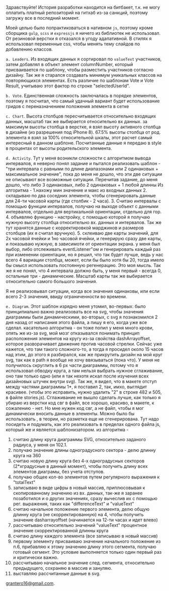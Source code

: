 Здравствуйте!
История разработки находится на битбакет, т.к. не могу оплатить платный репозиторий на гитхаб из-за санкций, поэтому
загружу все в последний момент. 

Моей целью было попрактиковаться в нативном `js`, поэтому кроме сборщика `gulp`, `scss` и `expressjs` я ничего 
из библиотек не использовал. От резиновой верстки я отказался в угоду адапативной. 
В стилях я использовал переменные css, чтобы менять тему слайдов по добавлению классов. 

`a. Leaders`. Из входящих данных я сортировал по `valueText` участников, затем добавлял в объект элемент columnNumber, который присваивается по шаблону, чтобы
разместить участников согласно дизайну. Так же я старался создавать минимум уникальных классов на повторяющихся элементах. Есть различие по шаблонам Vote и Vote Result, учитываю этот фактор по строке "selectedUserId".

`b. Vote`. Единственная сложность заключалась в порядке элементов, поэтому я посчитал, что самый удачный вариант будет использование гридов с переназначением
положения элемента в сетке 

`c. Chart`. Высота столбцов пересчитывается относительно входящих данных, масштаб так же выбирается относительно вх данных. за максимум высоты столбца в верстке, я взял высоту активного столбца в дизайне 
(из разрешения под iPhone 8). 67.5% высоты столбца от род. элемента я взял за 100% относительной шкалы, этот расчет самый интересный 
в данном шаблоне. Посчитанные данные я передаю в style в процентах от высоты родительского элемента.

`d. Activity`. Тут у меня возникли сложности с алгоритмом вывода интервалов, я неверно понял задание и пытался реализовать шаблон - "три интервала с равными по длине диапазонами или
2 одинаковых + максимальное значение", пока до меня не дошло, что эти две ситуации не описывают все возможные ситуации. Перечитав задание, до меня дошло, что либо
3 одинаковых, либо 2 одинаковых + 1 любой длинны
Из алгоритма - 
1.нахожу мин значение и макс из входных данных
2. складываю по два соседних элемента, чтобы сгенерировать данные для 24-ти часовой карты (где столбик - 2 часа). 
3. Считаю интервалы с помощью функции интервалов, получаю на выходе объект с данными интервалов, отдельно для вертикальной ориентации, отдельно для гор.
4. объявляю функцию - настройку, с помощью которой я получаю нужную высоту столбца относительно вх. данных и интервалов. Так же тут хранятся данные с 
корректировкой марджинов и размеров столбцов (их я считал вручную). 
5. склеиваю две карты значений, для 2х часовой ячейки и 1но часовой ячейки, и генерирую сразу две карты, и показываю нужную, в зависимоти от ориентации экрана. 
у меня был выбор, либо отслеживать eventListener"ом и генерировать каждый раз при изменении ориентации, но я решил, что так будет лучше, ведь у нас всего 4 вариации столбца, 
может, если бы было хотя бы 20, тогда имело бы смысл использовать постоянную регенерацию. Это моя мысль. 
Так же я не понял, что 4 интервала должно быть, у меня первый - всегда 0, остальные три - динамические. 
Масштаб карты так же выбирается относительно самого большого значения. 

Я не реализовывал ситуации, когда все значения одинаковы, или если всего 2-3 значения, ввиду ограниченности во времени.

`e. Diagram`. Этот шаблон изрядно меня утомил, во-первых: было принципиально важно реализовать все на svg, чтобы значения диаграммы были динамическими,
во-вторых, с svg я познакомился 2 дня назад от написания этого файла, а пишу я его, когда уже все сделал. 
касательно алгоритма - он тоже попил у меня много крови, опять же из-за svg, мой мозг отказывался понимать принцип расположения элементов на кругу из-за свойства dashArrayoffset, которое разворачивает
движение против часовой стрелки. Сейчас уже кажется, что там такого сложного-то, а тогда я просидел около 15 часов над этим, до этого я разбирался, как же прикрутить дизайн на мой круг svg, так как в 
path я вообще не хочу ввязываться (пока что). У меня не получилось скруглить в 6 рх части диаграммы, потому что я использовал обводку круга, а там нельзя выбрать нужное сглаживание, оно там только одно (или я так нехотя искал
после изучения всех дизайновых штучек внутри svg). Так же, я видел, что в макете отступ между частями диаграммы 1*, я поставил 2, так, имхо, выглядит красивее. (чтобы это исправить, нужно удалить "2" в строке
482 и 505, в файле stories.js). Сглаживание не вышло сделать лучше, как только я убираю из верстки код свг в файл, все хорошо, красиво, в макете, к сожалению - нет. Но мне нужен код свг, а не файл, чтобы я мог динамически
вносить данные в элементы. Можно было бы использовать <object>, в теории, но разметка еще не сгенерирована. Тут надо посидеть и подумать, как это реализовать в пределах одного файла js, который же и является шаблонизатором.
из алгоритма - 
1. считаю длину круга диаграммы SVG, относительно заданого радиуса, у меня он 102.1. 
2. получаю значение длины одноградусного сектора - делю длинну круга на 360
3. считаю новую длину круга без 4-х одноградусных секторов (2*хградусные в данный момент), чтобы получить длину всех элементов диаграмы, без учета отступов. 
4. получаю общее кол-во элементов путем регулярного выражения к "totalText"
5. записываю в виде цифры в новый массив, приплюсовывая к скопированному значению из вх. данных, так-же я заранее позаботился и о других значениях, сразу вычеслив их с помощью рег. выражения,
таких как "differenceText" и "valueText"
6. считаю начальное положение первого элемента, делю общую длинну круга (не скорректированную) на 4, чтобы получить значение dasharrayoffset (начинается на 12-ти часах и идет влево)
7. расcчитываю относительно значений "valueText" процентное значение скорректированной длинны круга
8. считаю длину каждого элемента (все записываю в новый массив)
9. первому элементу присваиваю значение начального положение из п.6, прибавляю к этому значению длину этого сегмента, получаю готовый сегмент. Это условие выполняется только один первый раз и критически важно. 
10. расcчитываю начальное значение след. сегмента, относительно предыдущего, сохраняю в массив и зануляю. 
11. выставляю расcчитанные данные в svg.

grantero16@gmail.com.